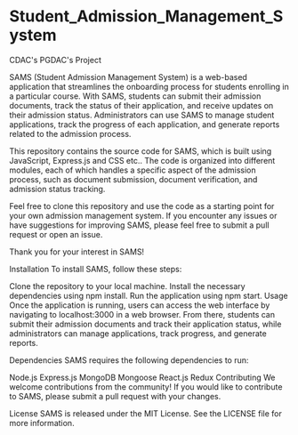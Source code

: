 # Student_Admission_Management_System
CDAC's PGDAC's Project

SAMS (Student Admission Management System) is a web-based application that streamlines the onboarding process for students enrolling in a particular course. With SAMS, students can submit their admission documents, track the status of their application, and receive updates on their admission status. Administrators can use SAMS to manage student applications, track the progress of each application, and generate reports related to the admission process.

This repository contains the source code for SAMS, which is built using JavaScript, Express.js and CSS etc.. The code is organized into different modules, each of which handles a specific aspect of the admission process, such as document submission, document verification, and admission status tracking.

Feel free to clone this repository and use the code as a starting point for your own admission management system. If you encounter any issues or have suggestions for improving SAMS, please feel free to submit a pull request or open an issue.

Thank you for your interest in SAMS!


Installation
To install SAMS, follow these steps:

Clone the repository to your local machine.
Install the necessary dependencies using npm install.
Run the application using npm start.
Usage
Once the application is running, users can access the web interface by navigating to localhost:3000 in a web browser. From there, students can submit their admission documents and track their application status, while administrators can manage applications, track progress, and generate reports.

Dependencies
SAMS requires the following dependencies to run:

Node.js
Express.js
MongoDB
Mongoose
React.js
Redux
Contributing
We welcome contributions from the community! If you would like to contribute to SAMS, please submit a pull request with your changes.

License
SAMS is released under the MIT License. See the LICENSE file for more information.
